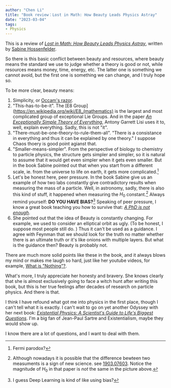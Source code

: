```yaml
---
author: "Chen Li"
title: "Book review：Lost in Math: How Beauty Leads Physics Astray"
date: "2023-03-04"
tags: 
- Physics
---
```


This is a review of [_Lost in Math: How Beauty Leads Physics Astray_](https://www.amazon.com/Lost-Math-Beauty-Physics-Astray/dp/0465094252), written by [Sabine Hossenfelder](https://sabinehossenfelder.com/).

So there is this basic conflict between beauty and resources, where beauty means the standard we use to judge whether a theory is good or not, while resources means money, time, energy, etc. The latter one is something we cannot avoid, but the first one is something we can change, and I truly hope so.

To be more clear, beauty means:
1. Simplicity, or [Occam's razor](https://en.wikipedia.org/wiki/Occam%27s_razor).
2. "This-has-to-be-it". The [E8 Group](https://en.wikipedia.org/wiki/E8_(mathematics) is the largest and most complicated group of exceptional Lie Groups. And in the paper [_An Exceptionally Simple Theory of Everything_](https://arxiv.org/abs/0711.0770), Antony Garrett Lisi uses it to, well, explain everything. Sadly, this is not "it".
3. "There-must-be-one-theory-to-rule-them-all". "There is a consistance in everything and thus it can be explained by one theory." I suppose Chaos thoery is good point agianst that.
4. "Smaller-means-simpler". From the perspective of biology to chemistry to particle physics, the structure gets simpler and simpler, so it is natural to assume that it would get even simpler when it gets even smaller. But in the book Sabine pointed out that when you start from a different scale, ie. from the universe to life on earth, it gets more complicated.[^1]
5. Let's be honest here, peer pressure. In the book Sabine give us an example of how two labs constantly give contradictory results when measuring the mass of a particle. Well, in astronomy, sadly, there is also this kind of stuff, it happened when measuring the $H_0$ constant.[^2] Always remind yourself: __DO YOU HAVE BIAS?__[^3] Speaking of peer pressure, I know a great book teaching you how to survive that: [_A PhD is not enough_](http://hep.tsinghua.edu.cn/training/courses/gauge.html/advise/A%20PhD%20is%20not%20enough.pdf).
6. She pointed out that the idea of Beauty is constantly changing. For example, we used to consider an elliptical orbit as ugly. (To be honest, I suppose most people still do. ) Thus it can't be used as a guidance. I agree with Feynman that we should look for the truth no matter whether there is an ultimate truth or it's like onions with multiple layers. But what is the guidance then? Beauty is probably not.

There are much more solid points like these in the book, and it always blows my mind or makes me laugh so hard, just like her youtube videos, for example, [What is "Nothing"?](https://www.youtube.com/watch?v=PhfqdBk8qxk).

What's more, I truly appreciate her honesty and bravery. She knows clearly that she is almost exclusively going to face a witch hunt after writing this book, but this is her true feelings after decades of research on particle physics. And there is that.

I think I have refound what got me into physics in the first place, though I can't tell what it is exactly. I can't wait to go on yet another Odyssey with her next book: [_Existential Physics: A Scientist's Guide to Life's Biggest Questions_](https://www.amazon.com/Existential-Physics-Scientists-Biggest-Questions/dp/1984879456). I'm a big fan of Jean-Paul Sartre and Existentialism, maybe they would show up. 

I know there are a lot of questions, and I want to deal with them.

[^1]: Fermi parodox?
[^2]: Although nowadays it is possible that the difference bewteen two measuments is a sign of new science. see [1903.07603](https://arxiv.org/abs/1903.07603). Notice the magnitude of $H_0$ in that paper is _not_ the same in the picture above.
[^3]: I guess Deep Learning is kind of like using bias?
